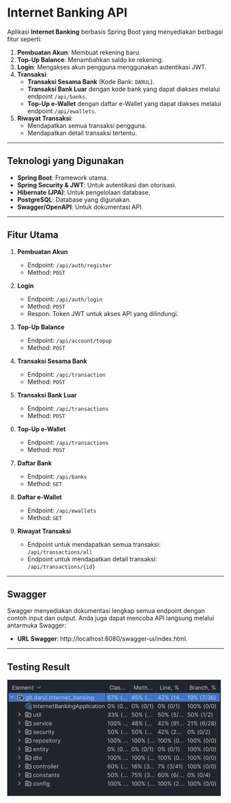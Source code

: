 # Internet Banking API

Aplikasi **Internet Banking** berbasis Spring Boot yang menyediakan berbagai fitur seperti:
1. **Pembuatan Akun**: Membuat rekening baru.
2. **Top-Up Balance**: Menambahkan saldo ke rekening.
3. **Login**: Mengakses akun pengguna menggunakan autentikasi JWT.
4. **Transaksi**:
    - **Transaksi Sesama Bank** (Kode Bank: `DARUL`).
    - **Transaksi Bank Luar** dengan kode bank yang dapat diakses melalui endpoint `/api/banks`.
    - **Top-Up e-Wallet** dengan daftar e-Wallet yang dapat diakses melalui endpoint `/api/ewallets`.
5. **Riwayat Transaksi**:
    - Mendapatkan semua transaksi pengguna.
    - Mendapatkan detail transaksi tertentu.

---
## Teknologi yang Digunakan

- **Spring Boot**: Framework utama.
- **Spring Security & JWT**: Untuk autentikasi dan otorisasi.
- **Hibernate (JPA)**: Untuk pengelolaan database.
- **PostgreSQL**: Database yang digunakan.
- **Swagger/OpenAPI**: Untuk dokumentasi API.

---
## Fitur Utama

1. **Pembuatan Akun**
    - Endpoint: `/api/auth/register`
    - Method: `POST`

2. **Login**
    - Endpoint: `/api/auth/login`
    - Method: `POST`
    - Respon: Token JWT untuk akses API yang dilindungi.

3. **Top-Up Balance**
    - Endpoint: `/api/account/topup`
    - Method: `POST`

4. **Transaksi Sesama Bank**
    - Endpoint: `/api/transaction`
    - Method: `POST`

5. **Transaksi Bank Luar**
    - Endpoint: `/api/transactions`
    - Method: `POST`

6. **Top-Up e-Wallet**
    - Endpoint: `/api/transactions`
    - Method: `POST`

7. **Daftar Bank**
    - Endpoint: `/api/banks`
    - Method: `GET`

8. **Daftar e-Wallet**
    - Endpoint: `/api/ewallets`
    - Method: `GET`

9. **Riwayat Transaksi**
    - Endpoint untuk mendapatkan semua transaksi: `/api/transactions/all`
    - Endpoint untuk mendapatkan detail transaksi: `/api/transactions/{id}`

---



## Swagger
Swagger menyediakan dokumentasi lengkap semua endpoint dengan contoh input dan output. Anda juga dapat mencoba API langsung melalui antarmuka Swagger:
- **URL Swagger**:  http://localhost:8080/swagger-ui/index.html.
---

## Testing Result
![img.png](img.png)

